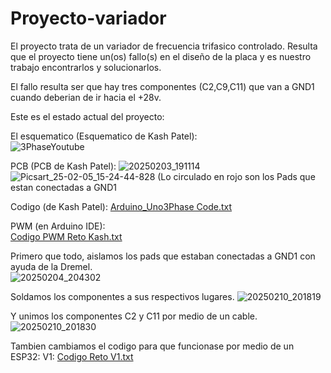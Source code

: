# Proyecto-variador 
El proyecto trata de un variador de frecuencia trifasico controlado. Resulta que el proyecto tiene un(os) fallo(s) en el diseño de la placa y es nuestro trabajo encontrarlos y solucionarlos.  

El fallo resulta ser que hay tres componentes (C2,C9,C11) que van a GND1 cuando deberian de ir hacia el +28v.

Este es el estado actual del proyecto: 

El esquematico (Esquematico de Kash Patel):  
![3PhaseYoutube](https://github.com/user-attachments/assets/01d6a948-857c-49c4-a2fb-994fe372c709)

PCB (PCB de Kash Patel): 
![20250203_191114](https://github.com/user-attachments/assets/f7d3b614-60ef-4121-8ff1-44fc49a26e56)
![Picsart_25-02-05_15-24-44-828](https://github.com/user-attachments/assets/f3f4bc45-114d-47c1-85d3-6015cc9435ab)
(Lo circulado en rojo son los Pads que estan conectadas a GND1

Codigo (de Kash Patel): 
[Arduino_Uno3Phase Code.txt](https://github.com/user-attachments/files/18646984/Arduino_Uno3Phase.Code.txt) 

PWM (en Arduino IDE):  
[Codigo PWM Reto Kash.txt](https://github.com/user-attachments/files/18647038/Codigo.PWM.Reto.Kash.txt) 

Primero que todo, aislamos los pads que estaban conectadas a GND1 con ayuda de la Dremel.  
![20250204_204302](https://github.com/user-attachments/assets/b3d4c1ff-2179-448b-9d6f-60744d71c2ab) 

Soldamos los componentes a sus respectivos lugares. 
![20250210_201819](https://github.com/user-attachments/assets/b7e79f61-bb33-4d90-9aee-94435e5708a1)

Y unimos los componentes C2 y C11 por medio de un cable. 
![20250210_201830](https://github.com/user-attachments/assets/7f60b045-2e46-4c21-a286-933620229d84) 

Tambien cambiamos el codigo para que funcionase por medio de un ESP32: 
V1: [Codigo Reto V1.txt](https://github.com/user-attachments/files/18843814/Codigo.Reto.txt)
